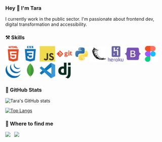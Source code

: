 ### Hey 👋 I'm Tara

I currently work in the public sector. I'm passionate about frontend dev, digital transformation and accessibility. 

### ⚒️ Skills

<img src="https://github.com/devicons/devicon/blob/master/icons/html5/html5-plain-wordmark.svg" alt="HTML logo" width="50px" height="50px" /> <img src="https://github.com/devicons/devicon/blob/master/icons/css3/css3-plain-wordmark.svg" alt="CSS logo" width="50px" height="50px" />
<img src="https://github.com/devicons/devicon/blob/master/icons/javascript/javascript-original.svg" alt="JavaScript logo" width="50px" height="50px" />
<img src="https://github.com/devicons/devicon/blob/master/icons/git/git-plain-wordmark.svg" alt="Git logo" width="50px" height="50px" />
<img src="https://github.com/devicons/devicon/blob/master/icons/python/python-original.svg" alt="Python logo" width="50px" height="50px" />
<img src="https://github.com/devicons/devicon/blob/master/icons/flask/flask-original.svg" alt="Flask logo" width="50px" height="50px" />
<img src="https://github.com/devicons/devicon/blob/master/icons/heroku/heroku-plain-wordmark.svg" alt="Heroku logo" width="50px" height="50px" />
<img src="https://github.com/devicons/devicon/blob/master/icons/bootstrap/bootstrap-plain.svg" alt="Bootstrap logo" width="50px" height="50px" />
<img src="https://github.com/devicons/devicon/blob/master/icons/figma/figma-original.svg" alt="Figma logo" width="50px" height="50px" />
<img src="https://github.com/devicons/devicon/blob/master/icons/jquery/jquery-original.svg" alt="JQuery logo" width="50px" height="50px" />
<img src="https://github.com/devicons/devicon/blob/master/icons/mongodb/mongodb-original.svg" alt="MongoDB logo" width="50px" height="50px" />
<img src="https://github.com/devicons/devicon/blob/master/icons/vscode/vscode-original.svg" alt="VSCode logo" width="50px" height="50px" />
<img src="https://github.com/devicons/devicon/blob/master/icons/django/django-plain.svg" alt="VSCode logo" width="50px" height="50px" />


### 🚀 GitHub Stats 

![Tara's GitHub stats](https://github-readme-stats.vercel.app/api?username=tararhoseyn&hide=contribs,prs&show_icons=true&hide_border=true&title_color=000)

[![Top Langs](https://github-readme-stats.vercel.app/api/top-langs/?username=tararhoseyn&layout=compact&hide_border=true)](https://github.com/anuraghazra/github-readme-stats)

### 🔎 Where to find me 

<a target="_blank" href="https://www.linkedin.com/in/tara-rhoseyn-2102ba151/"><img height="30" src="https://github.com/singhkshitij/singhkshitij/blob/master/linkedin.png?raw=true"></a>&nbsp;&nbsp;
<a target="_blank" href="https://twitter.com/CodingComms"><img height="30" src="https://github.com/singhkshitij/singhkshitij/blob/master/twitter.png?raw=true"></a>&nbsp;&nbsp;


